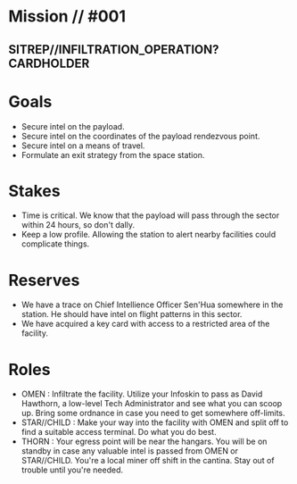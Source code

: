# Mission // #001

## SITREP//INFILTRATION_OPERATION?CARDHOLDER

# Goals

- Secure intel on the payload.
- Secure intel on the coordinates of the payload rendezvous point.
- Secure intel on a means of travel.
- Formulate an exit strategy from the space station.

# Stakes

- Time is critical. We know that the payload will pass through the sector within 24 hours, so don't dally.
- Keep a low profile. Allowing the station to alert nearby facilities could complicate things.

# Reserves

- We have a trace on Chief Intellience Officer Sen'Hua somewhere in the station. He should have intel on flight patterns in this sector.
- We have acquired a key card with access to a restricted area of the facility.

# Roles

- OMEN : Infiltrate the facility. Utilize your Infoskin to pass as David Hawthorn, a low-level Tech Administrator and see what you can scoop up. Bring some ordnance in case you need to get somewhere off-limits.
- STAR//CHILD : Make your way into the facility with OMEN and split off to find a suitable access terminal. Do what you do best.
- THORN : Your egress point will be near the hangars. You will be on standby in case any valuable intel is passed from OMEN or STAR//CHILD. You're a local miner off shift in the cantina. Stay out of trouble until you're needed.
